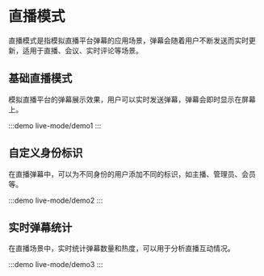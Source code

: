 # 直播模式

直播模式是指模拟直播平台弹幕的应用场景，弹幕会随着用户不断发送而实时更新，适用于直播、会议、实时评论等场景。

## 基础直播模式

模拟直播平台的弹幕展示效果，用户可以实时发送弹幕，弹幕会即时显示在屏幕上。

:::demo
live-mode/demo1
:::

## 自定义身份标识

在直播弹幕中，可以为不同身份的用户添加不同的标识，如主播、管理员、会员等。

:::demo
live-mode/demo2
:::

## 实时弹幕统计

在直播场景中，实时统计弹幕数量和热度，可以用于分析直播互动情况。

:::demo
live-mode/demo3
:::
